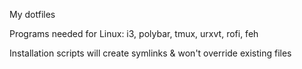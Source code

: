 My dotfiles

Programs needed for Linux: i3, polybar, tmux, urxvt, rofi, feh

Installation scripts will create symlinks & won't override existing files
